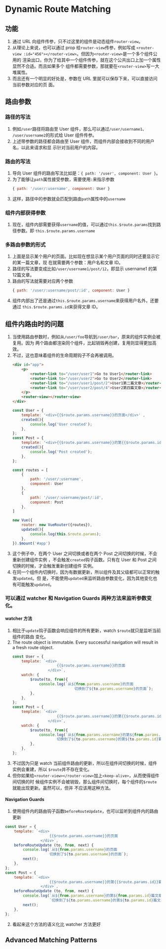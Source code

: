 # Dynamic Route Matching

## 功能
1. 通过 URL 向组件传参，只不过这里的组件是动态组件`router-view`。
2. 从理论上来说，也可以通过 prop 给`router-view`传参，例如写成
`<router-view :id="456"></router-view>`。但因为`<router-view>`是一个多个组件公用的
渲染出口，你为了给其中一个组件传参，就在这个公共出口上加一个属性显然不合适。而且如果多个
组件都需要参数，那就要在`<router-view>`写一大堆属性。
3. 而且还有一个明显的好处是，参数在 URL 里就可以保存下来，可以直接访问当前参数对应的页
面。


## 路由参数
### 路径的写法
1. 例如`/user`路径将路由至 User 组件，那么可以通过`/user/username1`、
`/user/username2`的形式给 User 组件传参。
2. 上述带参数的路径都会路由至 User 组件，而组件内部会接收到不同的用户名，以此来请求和显
示针对当前用户的内容。

### 路由的写法
1. 导向 User 组件的路由写法比如是：`{ path: '/user', component: User }`。
2. 为了能够让`path`属性接受参数，需要使用`:`来指示参数
    ```js
    { path: '/user/:username', component: User }
    ```
3. 这样，路径中的参数就会匹配到路由`path`属性中的`username`

### 组件内部获得参数
1. 现在，组件内部需要获得`username`的值，可以通过`this.$route.params`找到路径参数。即
`this.$route.params.username`

### 多路由参数的形式
1. 上面是显示某个用户的页面。比如现在想显示某个用户页面的同时还要显示它的某一篇文章，现
在就需要两个参数：用户名和文章 ID。
2. 路径的写法要变成比如`/user/username1/post/12`，即显示 username1 的第12篇文章。
3. 路由的写法就需要对应两个参数
    ```js
    { path: '/user/:username/post/:id', component: User }
    ```
4. 组件内部出了还是通过`this.$route.params.username`来获得用户名外，还要通过
`this.$route.params.id`来获得文章 ID。


## 组件内路由时的问题
1. 当使用路由参数时，例如从`/user/foo`导航到`/user/bar`，原来的组件实例会被复用。因为
两个路由都渲染同个组件，比起销毁再创建，复用则显得更加高效。
2. 不过，这也意味着组件的生命周期钩子不会再被调用。
    ```html
    <div id="app">
        <p>
            <router-link to="/user/user1">Go to User1</router-link>
            <router-link to="/user/user2">Go to User2</router-link>
            <router-link to="/user/user1/post/2">User1第二篇文章</router-link>
            <router-link to="/user/user2/post/4">User2第四篇文章</router-link>
        </p>
        <router-view></router-view>
    </div>
    ```
    ```js
    const User = {
        template: '<div>{{$route.params.username}}的页面</div>' ,
        created(){
            console.log('User created');
        },
    };
    const Post = {
        template: '<div>{{$route.params.username}}的第{{$route.params.id}}篇文章</div>' ,
        created(){
            console.log('Post created');
        },
    };

    const routes = [
        {
            path: '/user/:username',
            component: User
        },
        {
            path: '/user/:username/post/:id',
            component: Post
        },
    ]

    new Vue({
        router: new VueRouter({routes}),
        updated(){
            console.log(this.$route.params);
        },
    }).$mount('#app')
    ```
3. 这个例子中，在两个 User 之间切换或者在两个 Post 之间切换的时候，不会重新创建组件实例
，不会触发`created`钩子函数。只有在 User 和 Post 之间切换的时候，才会触发重新创建组件
实例。
4. 在同一个组件内切换时，因为有数据更新，所以组件及其父级都可以正常的触发`updated`。但
是，不能使用`updated`来监听路由参数变化，因为其他变化也有可能触发`updated`。

### 可以通过 watcher 和 Navigation Guards 两种方法来监听参数变化。
#### watcher 方法
1. 相比于`update`钩子函数会响应组件的所有更新，watch `$route`就只是监听当前组件的路由
变化。
2. The route object is immutable. Every successful navigation will result in a
fresh route object.
    ```js
    const User = {
        template: `<div>
                        {{$route.params.username}}的页面
                    </div>`,
        watch: {
            $route(to, from){
                console.log(`从${from.params.username}的页面
                                切换到了${to.params.username}的页面`);
            },
        },
    };
    const Post = {
        template: `<div>
                        {{$route.params.username}}的第{{$route.params.id}}篇文章
                    </div>`,
        watch: {
            $route(to, from){
                console.log(`从${from.params.username}的第${from.params.id}篇文章
                        切换到了${to.params.username}的第${to.params.id}篇文章`);
            },
        },
    };
    ```
2. 不过因为只是 watch 当前组件路由的更新，所以在组件间切换的时候，组件实例会重建，所以
`$route`并不存在变化。
3. 但你如果给`<router-view></router-view>`加上`<keep-alive>`，从而使得组件间切换的时
候组件实例不会被销毁，那么组件间切换时，每个组件的`$route`就能出现更新。虽然可以，但并
不应该用这种方法。

#### Navigation Guards
1. 使用组件内的路由钩子函数`beforeRouteUpdate`，也可以监听到组件内的路由更新
```js
const User = {
    template: `<div>
                    {{$route.params.username}}的页面
                </div>`,
    beforeRouteUpdate (to, from, next) {
        console.log(`从${from.params.username}的页面
                    切换到了${to.params.username}的页面`);
        next();
    },
};
const Post = {
    template: `<div>
                    {{$route.params.username}}的第{{$route.params.id}}篇文章
                </div>`,
    beforeRouteUpdate (to, from, next) {
        console.log(`从${from.params.username}的第${from.params.id}篇文章`
                    `切换到了${to.params.username}的第${to.params.id}篇文章`);
        next();
    },
};
```
2. 看起来这个方法的语义化比 watcher 方法更好


## Advanced Matching Patterns
